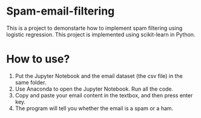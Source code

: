 # Spam-email-filtering
This is a project to demonstarte how to implement spam filtering using logistic regression. This project is implemented using scikit-learn in Python.

# How to use?
1. Put the Jupyter Notebook and the email dataset (the csv file) in the same folder.
2. Use Anaconda to open the Jupyter Notebook. Run all the code.
3. Copy and paste your email content in the textbox, and then press enter key.
4. The program will tell you whether the email is a spam or a ham.

